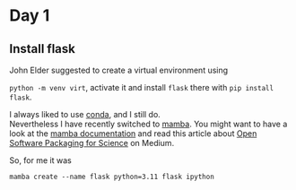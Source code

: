 # Day 1

## Install flask
John Elder suggested to create a virtual environment using 

`python -m venv virt`, activate it and install `flask` there with `pip install flask`.

I always liked to use [conda](https://docs.conda.io/en/latest/), and I still do.    
Nevertheless I have recently switched to [mamba](https://github.com/mamba-org/mamba). You might want to have a look at the [mamba documentation](https://mamba.readthedocs.io/en/latest/index.html) and read this article about [Open Software Packaging for Science](https://medium.com/@QuantStack/open-software-packaging-for-science-61cecee7fc23) on Medium.

So, for me it was 

```mamba create --name flask python=3.11 flask ipython```


